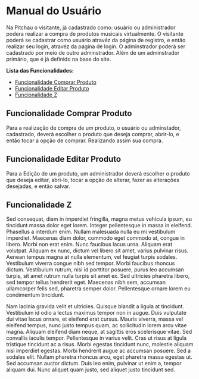 # Manual do Usuário

Na Pitchau o visitante, já cadastrado como: usuário ou administrador podera realizar a compra de produtos musicais virtualmente. O visitante poderá se cadastrar como usuário atravéz da página de registro, e então realizar seu login, atravéz da página de login. O adminstrador poderá ser cadastrado por meio de outro adminstrador. Além de um adminstrador primário, que é já definido na base do site.

**Lista das Funcionalidades:**

 - [Funcionalidade Comprar Produto](#Funcionalidade-Comprar-Produto)
 - [Funcionalidade Editar Produto](##-Funcionalidade-Editar-Produto)
 - [Funcionalidade Z](#Funcionalidade-Z)

## Funcionalidade Comprar Produto

Para a realização de compra de um produto, o usuário ou adminstador, cadastrado, deverá escolher o produto que deseja comprar, abrir-lo, e então tocar a opção de comprar. Realizando assim sua compra. 

## Funcionalidade Editar Produto

Para a Edição de um produto, um administrador deverá escolher o produto que deseja editar, abri-lo, tocar a opção de alterar, fazer as alterações desejadas, e então salvar.

## Funcionalidade Z

Sed consequat, diam in imperdiet fringilla, magna metus vehicula ipsum, eu tincidunt massa dolor eget lorem. Integer pellentesque in massa in eleifend. Phasellus a interdum enim. Nullam malesuada nulla eu mi vestibulum imperdiet. Maecenas diam dolor, commodo eget commodo at, congue in libero. Morbi non erat enim. Nunc faucibus lacus urna. Aliquam erat volutpat. Aliquam ex nunc, dictum vel libero sit amet, varius pulvinar risus. Aenean tempus magna at nulla elementum, vel feugiat turpis sodales. Vestibulum viverra congue nibh sed tempor. Morbi faucibus rhoncus dictum. Vestibulum rutrum, nisi id porttitor posuere, purus leo accumsan turpis, sit amet rutrum nulla turpis sit amet ex. Sed ultricies pharetra libero, sed tempor tellus hendrerit eget. Maecenas nibh sem, accumsan ullamcorper felis sed, pharetra semper dolor. Pellentesque ornare lorem eu condimentum tincidunt.

Nam lacinia gravida velit et ultricies. Quisque blandit a ligula at tincidunt. Vestibulum id odio a lectus maximus tempor non in augue. Duis vulputate dui vitae lacus ornare, et eleifend erat cursus. Mauris viverra, massa vel eleifend tempus, nunc justo tempus quam, ac sollicitudin lorem arcu vitae magna. Aliquam eleifend diam neque, at sagittis eros scelerisque vitae. Sed convallis iaculis tempor. Pellentesque in varius velit. Cras ut risus at ligula tristique tincidunt ac a risus. Morbi egestas tincidunt nunc, molestie aliquam nisl imperdiet egestas. Morbi hendrerit augue ac accumsan posuere. Sed a sodales elit. Nullam pharetra rhoncus arcu, eget pharetra massa egestas ut. Sed accumsan auctor dictum. Duis leo enim, pulvinar ut enim a, tempor aliquam dui. Nunc aliquet quam justo, sed aliquet justo tincidunt sed.
